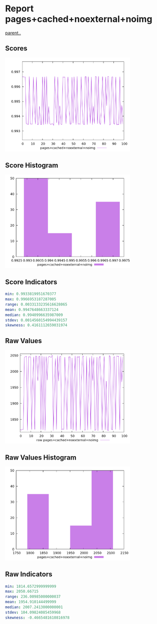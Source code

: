 # Report pages+cached+noexternal+noimg

[parent..](./..)  


## Scores

![score](./score.png)  

## Score Histogram

![hist](./hist.png)  

## Score Indicators

```yaml
min: 0.9933819951670377
max: 0.9966953187287005
range: 0.0033133235616628065
mean: 0.9947648663337124
median: 0.9940996635987009
stdev: 0.0014560154994439157
skewness: 0.4161112659031974

```

## Raw Values

![raw](./raw.png)  

## Raw Values Histogram

![raw hist](./raw_hist.png)  

## Raw Indicators

```yaml
min: 1814.6572999999999
max: 2050.66715
range: 236.00985000000037
mean: 1954.910144499999
median: 2007.2413000000001
stdev: 104.09824085459968
skewness: -0.4665481610816978

```

<style>
  img {
    max-width: 80%;
  }
</style>
      
